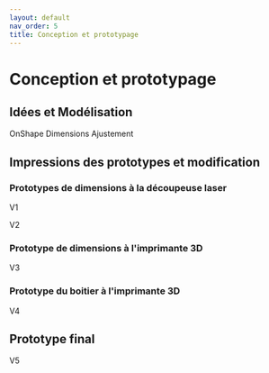 ```yaml
---
layout: default
nav_order: 5
title: Conception et prototypage
---
```


# Conception et prototypage

## Idées et Modélisation

OnShape
Dimensions
Ajustement


## Impressions des prototypes et modification

### Prototypes de dimensions à la découpeuse laser

V1

V2

### Prototype de dimensions à l'imprimante 3D

V3

### Prototype du boitier à l'imprimante 3D

V4


## Prototype final

V5


